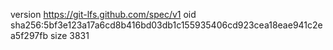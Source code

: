 version https://git-lfs.github.com/spec/v1
oid sha256:5bf3e123a17a6cd8b416bd03db1c155935406cd923cea18eae941c2ea5f297fb
size 3831
